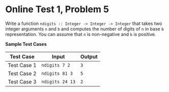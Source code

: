 # Online Test 1, Problem 5

Write a function `ndigits :: Integer -> Integer -> Integer` that takes two integer arguments `n` and `b` and computes the number of digits of `n` in base `b` representation. You can assume that `n` is non-negative and `b` is positive.

**Sample Test Cases**

Test Case | Input	| Output
--------- | ----- | ------
Test Case 1	 | `ndigits 7 2` | `3`
Test Case 2	 | `ndigits 81 3` | `5`
Test Case 3	 | `ndigits 24 13` | `2`
